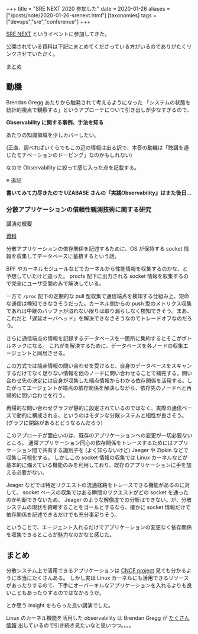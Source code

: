 +++
title = "SRE NEXT 2020 参加した"
date = 2020-01-26
aliases = ["/posts/note/2020-01-26-srenext.html"]
[taxonomies]
tags = ["devops","sre","conference"]
+++

[SRE NEXT](https://sre-next.dev/) というイベントに参加してきた。

公開されている資料は下記にまとめてくださっている方がいるのでありがたくリンクさせていただく。

[まとめ](https://qiita.com/Hassan/items/6f7fb1c206f77716ee2a)

## 動機

Brendan Gregg あたりから触発されて考えるようになった
「システムの状態を統計的視点で観察する」というアプローチについて引き出しが少なすぎるので、

**Observability に関する事例、手法を知る**

あたりの知識領域を少しカバーしたい。

(正直、調べればいくらでもこの辺の情報は出る訳で、本音の動機は「聴講を通じたモチベーションのドーピング」なのかもしれない)

なので Observability に絞って感じ入った点を記載する。

※ 追記

**書いてみて力尽きたので UZABASE さんの『実践Observability』はまた後日...**

### 分散アプリケーションの信頼性観測技術に関する研究

[講演の概要](https://sre-next.dev/schedule/#a0)

[資料](https://speakerdeck.com/yuukit/a-study-of-sre)

分散アプリケーションの依存関係を記述するために、OS が保持する socket 情報を収集してデータベースに蓄積するという話。

BPF やカーネルモジュールなどでカーネルから性能情報を収集するのかな、と予想していたけど違った。
procfs 配下に出力される socket 情報を収集するので完全にユーザ空間のみで解決している。

一方で `/proc` 配下の定期的な pull 型収集で通信端点を検知する仕組み上、短命な通信は検知できなさそうだった。カーネル側からの push 型のメトリクス収集であれば中継のバッファが溢れない限りは取り漏らしなく検知できそう。まあ、これだと「遅延オーバヘッド」を解決できなさそうなのでトレードオフなのだろう。

さらに通信端点の情報を記録するデータベースを一箇所に集約するとそこがボトルネックになる。
これがを解決するために、データベースを各ノードの収集エージェントと同居させる。

この方式では端点情報の問い合わせを受けると、自身のデータベースをスキャンするだけでなく足りない情報を他のノードに問い合わせることで補完する。問い合わせ先の決定には自身が収集した端点情報からわかる依存関係を活用する。したがってエージェントが端点の依存関係を解決しながら、依存先のノードへと再帰的に問い合わせを行う。

再帰的な問い合わせグラフが静的に設定されているのではなく、実際の通信ベースで動的に構成される、というのはモダンな分散システムと相性が良さそう。
(グラフに閉路があるとどうなるんだろう)

このアプローチが面白いのは、既存のアプリケーションへの変更が一切必要ないところ。
通常アプリケーション同心の依存関係をトレースするためにはアプリケーション間で共有する識別子を (よく知らないけど) Jaeger や Zipkin などで収集し可視化する。
しかしこの socket 情報の収集では Linux カーネルなどが基本的に備えている機能のみを利用しており、既存のアプリケーションに手を加える必要がない。

Jeager などでは特定リクエストの流通経路をトレースできる機能があるのに対して、
socket ベースの収集ではある瞬間のリクエストがどの socket を通ったのか判断できないため、 Jeager のような解像度での分析はできない。が、分散システムの現状を俯瞰することをゴールとするなら、確かに socket 情報だけで依存関係を記述できるだけでも充分事足りそう。

ということで、エージェント入れるだけでアプリケーションの変更なく依存関係を収集できるところが魅力なのかなと感じた。

## まとめ

分散システム上で活用できるアプリケーションは [CNCF project](https://www.cncf.io/projects/) 見ても分かるように本当にたくさんある。
しかし実は Linux カーネルにも活用できるリソースがあったりするので、下手にオーバーキルなアプリケーションを入れるよりも良いこともあったりするのではなかろうか。

とか思う insight をもらった良い講演でした。

Linux のカーネル機能を活用した observability は Brendan Gregg が [たくさん情報](http://brendangregg.com/bpf-performance-tools-book.html) 出しているので引き続き見たいなと思いつつ。。。。
